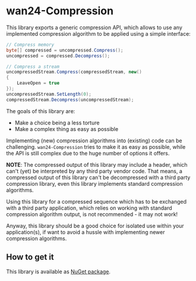 # wan24-Compression

This library exports a generic compression API, which allows to use any 
implemented compression algorithm to be applied using a simple interface:

```cs
// Compress memory
byte[] compressed = uncompressed.Compress();
uncompressed = compressed.Decompress();

// Compress a stream
uncompressedStream.Compress(compressedStream, new()
{
    LeaveOpen = true
});
uncompressedStream.SetLength(0);
compressedStream.Decompress(uncompressedStream);
```

The goals of this library are:

- Make a choice being a less torture
- Make a complex thing as easy as possible

Implementing (new) compression algorithms into (existing) code can be 
challenging. `wan24-Compression` tries to make it as easy as possible, while 
the API is still complex due to the huge number of options it offers.

**NOTE**: The compressed output of this library may include a header, which 
can't (yet) be interpreted by any third party vendor code. That means, a 
compressed output of this library can't be decompressed with a third party 
compression library, even this library implements standard compression 
algorithms.

Using this library for a compressed sequence which has to be exchanged with a 
third party application, which relies on working with standard compression 
algorithm output, is not recommended - it may not work!

Anyway, this library should be a good choice for isolated use within your 
application(s), if want to avoid a hussle with implementing newer compression 
algorithms.

## How to get it

This library is available as 
[NuGet package](https://www.nuget.org/packages/wan24-Compression/).
